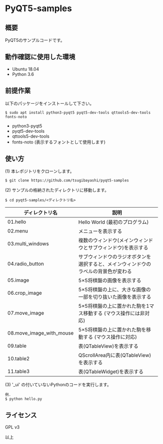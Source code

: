 # PyQT5-samples

## 概要

PyQT5のサンプルコードです。

## 動作確認に使用した環境

- Ubuntu 18.04
- Python 3.6

## 前提作業

以下のパッケージをインストールして下さい。

    $ sudo apt install python3-pyqt5 pyqt5-dev-tools qttools5-dev-tools fonts-noto

* python3-pyqt5
* pyqt5-dev-tools
* qttools5-dev-tools
* fonts-noto (表示するフォントとして使用します)

## 使い方

(1) 本レポジトリをクローンします。

    $ git clone https://github.com/tsugibayashi/pyqt5-samples

(2) サンプルの格納されたディレクトリに移動します。

    $ cd pyqt5-samples/<ディレクトリ名>

| ディレクトリ名 | 説明 |
----|----
| 01.hello | Hello World (最初のプログラム) |
| 02.menu | メニューを表示する |
| 03.multi\_windows | 複数のウィンドウ(メインウィンドウとサブウィンドウ)を表示する |
| 04.radio\_button | サブウィンドウのラジオボタンを選択すると、メインウィンドウのラベルの背景色が変わる |
| 05.image | 5×5将棋盤の画像を表示する |
| 06.crop\_image | 5×5将棋盤の上に、大きな画像の一部を切り抜いた画像を表示する |
| 07.move\_image | 5×5将棋盤の上に置かれた駒を1マス移動する (マウス操作には非対応) |
| 08.move\_image\_with\_mouse | 5×5将棋盤の上に置かれた駒を移動する (マウス操作に対応) |
| 09.table | 表(QTableView)を表示する |
| 10.table2 | QScrollArea内に表(QTableView)を表示する |
| 11.table3 | 表(QTableWidget)を表示する |

(3) '\_ui' の付いていないPythonのコードを実行します。

    例.
    $ python hello.py

## ライセンス

GPL v3


以上
